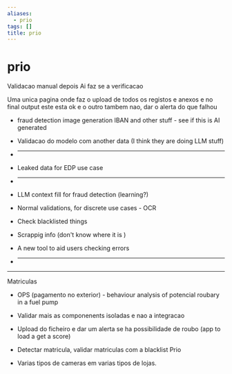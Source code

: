 ```yaml
---
aliases:
  - prio
tags: []
title: prio
---
```


# prio

Validacao manual depois
Ai faz se a verificacao

Uma unica pagina onde faz o upload de todos os registos e anexos
e no final output este esta ok e o outro tambem nao, dar o alerta do que falhou

- fraud detection image generation IBAN and other stuff - see if this is AI generated
- Validacao do modelo com another data (I think they are doing LLM stuff)
- ***
- Leaked data for EDP use case
- ***

- LLM context fill for fraud detection (learning?)
- Normal validations, for discrete use cases - OCR
- Check blacklisted things
- Scrappig info (don't know where it is )
- A new tool to aid users checking errors
- ***

---

Matriculas

- OPS (pagamento no exterior) - behaviour analysis of potencial roubary in a fuel pump
- Validar mais as componenents isoladas e nao a integracao

- Upload do ficheiro e dar um alerta se ha possibilidade de roubo (app to load a get a score)
- Detectar matricula, validar matriculas com a blacklist Prio

- Varias tipos de cameras em varias tipos de lojas.
